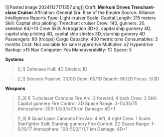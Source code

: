 ![[Pasted image 20241127171357.png]]
Craft: **Merkuni Drives Trenchant-class Cruiser**
Affiliation: General
Era: Rise of the Empire
Source: Alliance Intelligence Reports
Type: Light cruiser
Scale: Capital
Length: 215 meters
Skill: Capital ship piloting: Trenchant cruiser
Crew: 140, gunners: 20, skeleton 64/+10
Crew Skill: Astrogation 3D+2, capital ship gunnery 4D, capital ship piloting 4D, capital ship shields 3D, starship gunnery 4D
Passengers: 80 (troops)
Cargo Capacity: 400 metric tons
Consumables: 3 months
Cost: Not available for sale
Hyperdrive Multiplier: x2
Hyperdrive Backup: x15
Nav Computer: Yes
Maneuverability: 1D
Space: 5

**Systems**
> [!_1] Defenses
> Hull: 4D
> Shields: 1D

> [!_1] Sensors
> Passive: 30/0D
> Scan: 60/1D
> Search: 90/2D
> Focus: 3/3D

**Weapons**
> [!_3] 6 Turbolaser Cannons
> Fire Arc: 2 forward, 4 back
> Crew: 2
> Skill: Capital gunnery
> Fire Control: 3D
> Space Range: 3-15/35/75
> Atmosphere: 300-1.5/3.5/7.5 km
> Damage: 4D+1

> [!_3] 8 Quad Laser Cannons
> Fire Arc: 4 left, 4 right
> Crew: 1
> Scale: Starfighter
> Skill: Starship gunnery
> Fire Control: 2D
> Space Range: 1-5/10/17
> Atmosphere: 100-500/1/1.7 km
> Damage: 4D+1
